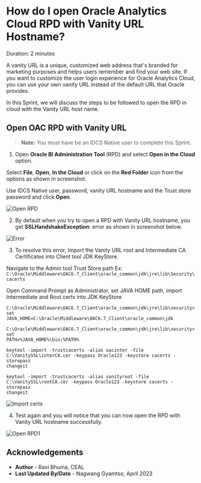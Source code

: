 # How do I open Oracle Analytics Cloud RPD with Vanity URL Hostname?

Duration: 2 minutes

A vanity URL is a unique, customized web address that's branded for marketing purposes and helps users remember and find your web site. If you want to customize the user login experience for Oracle Analytics Cloud, you can use your own vanity URL instead of the default URL that Oracle provides.

In this Sprint, we will discuss the steps to be followed to open the RPD in cloud with the Vanity URL host name.

## Open OAC RPD with Vanity URL

>**Note:** You must have be an IDCS Native user to complete this Sprint.

1. Open **Oracle BI Administration Tool** (RPD) and select **Open in the Cloud** option.

  Select **File**, **Open**, **In the Cloud** or click on the **Red Folder** icon from the options as shown in screenshot.

  Use IDCS Native user, password, vanity URL hostname and the Trust store password and click **Open**.

  ![Open RPD](images/open-rpd.png)

2. By default when you try to open a RPD with Vanity URL hostname, you get **SSLHandshakeException**: error as shown in screenshot below.

  ![Error](images/error.png)

3. To resolve this error, Import the Vanity URL root and Intermediate CA Certificates into Client tool JDK KeyStore.

  Navigate to the Admin tool Trust Store path
  Ex: <code>C:\Oracle\Middleware\OAC6.7_Client\oracle_common\jdk\jre\lib\Security\cacerts</code>

  Open Command Prompt as Administrator, set JAVA HOME path, import Intermediate and Root certs into JDK KeyStore

  <code>C:\Oracle\Middleware\OAC6.7_Client\oracle_common\jdk\jre\lib\security>set JAVA_HOME=C:\Oracle\Middleware\OAC6.7_Client\oracle_common\jdk</code>

  <code>C:\Oracle\Middleware\OAC6.7_Client\oracle_common\jdk\jre\lib\security>set PATH=%JAVA_HOME%\bin;%PATH%</code>

  <code>keytool -import -trustcacerts -alias oacinter -file C:\VanitySSL\interCA.cer -keypass Oracle123 -keystore cacerts -storepass changeit</code>

  <code>keytool -import -trustcacerts -alias vanityroot -file C:\VanitySSL\rootCA.cer -keypass Oracle123 -keystore cacerts -storepass changeit</code>


  ![Import certs](images/import-certs.png)

4. Test again and you will notice that you can now open the RPD with Vanity URL hostname successfully.

  ![Open RPD1](images/open-rpd1.png)


## Acknowledgements
* **Author** - Ravi Bhuma, CEAL
* **Last Updated By/Date** - Nagwang Gyamtso,  April 2023
